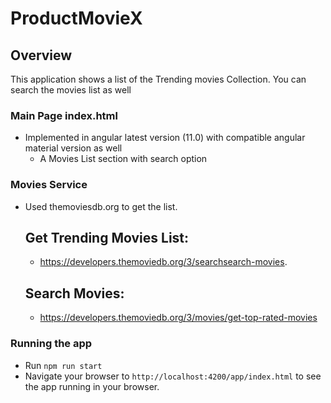 # ProductMovieX

## Overview

This application shows a list of the Trending movies Collection.
You can search the movies list as well

### Main Page index.html

- Implemented in angular latest version (11.0) with compatible angular material version as well
  - A Movies List section with search option

### Movies Service

- Used themoviesdb.org to get the list.

   ## Get Trending Movies List: 
   - https://developers.themoviedb.org/3/searchsearch-movies.
  
   ## Search Movies:
   - https://developers.themoviedb.org/3/movies/get-top-rated-movies

### Running the app

- Run `npm run start`
- Navigate your browser to `http://localhost:4200/app/index.html` to see the app running in your browser.
